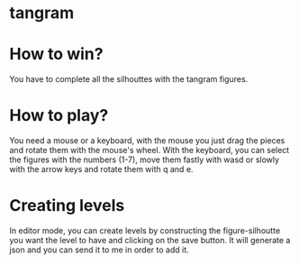 # tangram

# How to win?
You have to complete all the silhouttes with the tangram figures.

# How to play?
You need a mouse or a keyboard, with the mouse you just drag the pieces and rotate them with the mouse's wheel. 
With the keyboard, you can select the figures with the numbers (1-7), move them fastly with wasd or slowly with the arrow keys and rotate them with q and e.

# Creating levels
In editor mode, you can create levels by constructing the figure-silhoutte you want the level to have and clicking on the save button. It will generate a json and you can send it to me in order to add it.


